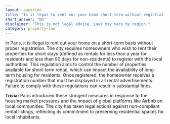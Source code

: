 ```yaml
---
layout: question
title: "Is it legal to rent out your home short-term without registration in Paris?"
short_answer: "No"
disclaimer: "This is not legal advice. Laws may vary by region."
category: property-law
---
```

In Paris, it is illegal to rent out your home on a short-term basis without proper registration. The city requires homeowners who wish to rent their properties for short stays (defined as rentals for less than a year for residents and less than 90 days for non-residents) to register with the local authorities. This regulation aims to control the number of properties available for short-term rental, which can impact the availability of long-term housing for residents. Once registered, the homeowner receives a registration number that must be displayed in all rental advertisements. Failure to comply with these regulations can result in substantial fines.

**Trivia:** Paris introduced these stringent measures in response to the housing market pressures and the impact of global platforms like Airbnb on local communities. The city has taken legal actions against non-compliant rental listings, reflecting its commitment to preserving residential spaces for local inhabitants.

